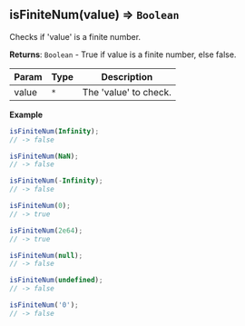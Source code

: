 <a name="isFiniteNum"></a>

## isFiniteNum(value) ⇒ <code>Boolean</code>
Checks if 'value' is a finite number.

**Returns**: <code>Boolean</code> - True if value is a finite number, else false.  

| Param | Type | Description |
| --- | --- | --- |
| value | <code>\*</code> | The 'value' to check. |

**Example**  
```js
isFiniteNum(Infinity);
// -> false

isFiniteNum(NaN);
// -> false

isFiniteNum(-Infinity);
// -> false

isFiniteNum(0);
// -> true

isFiniteNum(2e64);
// -> true

isFiniteNum(null);
// -> false

isFiniteNum(undefined);
// -> false

isFiniteNum('0');
// -> false
```
